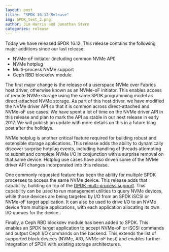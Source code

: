 ```yaml
---
layout: post
title:  "SPDK 16.12 Release"
img: SPDK_text_2.png
author: Jim Harris and Jonathan Stern
categories: release
---
```


Today we have released SPDK 16.12.  This release contains the following major additions since our last release:

* NVMe-oF initiator (including common NVMe API)
* NVMe hotplug
* Multi-process NVMe support
* Ceph RBD blockdev module

The first major change is the release of a userspace NVMe over Fabrics host driver, otherwise known as an NVMe-oF initiator.  This enables access of remote NVMe storage using the same SPDK programming model as direct-attached NVMe storage.  As part of this host driver, we have modified the NVMe driver API so that it is common across direct-attached and NVMe-oF use cases.  We have spent a lot of time on the NVMe driver API in this release and plan to mark the API as stable in our next release in early 2017.  We will publish an update with more details on this in a future blog post after the holidays.

NVMe hotplug is another critical feature required for building robust and extensible storage applications.  This release adds the ability to dynamically discover surprise hotplug events, including handling of threads attempting to submit and complete NVMe I/O in conjunction with a surprise removal on that same device.  Hotplug use cases have also driven some of the NVMe driver API changes incorporated into this release.

One commonly requested feature has been the ability for multiple SPDK processes to access the same NVMe device.  This release adds that capability, building on top of the [DPDK multi-process support](http://dpdk.org/doc/guides/prog_guide/multi_proc_support.html).  This capability can be used to run management utilities to query NVMe devices, while those devices are being targeted by I/O from an SPDK iSCSI or NVMe-oF target application.  It can also be used to drive I/O to an NVMe device from multiple applications, with each application allocating its own I/O queues for the device.

Finally, a Ceph RBD blockdev module has been added to SPDK.  This enables an SPDK target application to accept NVMe-oF or iSCSI commands and output Ceph I/O commands on the backend.  This extends the list of supported block devices (NVMe, AIO, NVMe-oF host) and enables further integration of SPDK with existing storage architectures.
